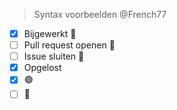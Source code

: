 > Syntax voorbeelden @French77
 - [x] Bijgewerkt :page_facing_up:
- [ ] Pull request openen  :open_file_folder: 
- [ ] Issue sluiten :closed_lock_with_key: 
- [x] Opgelost  
- [x] :green_circle: 
- [ ] :red_circle: 
